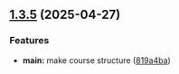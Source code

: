 ## [1.3.5](https://github.com/hikrim/study_2024-2025_os-intro/compare/v1.3.4...v1.3.5) (2025-04-27)


### Features

* **main:** make course structure ([819a4ba](https://github.com/hikrim/study_2024-2025_os-intro/commit/819a4ba9224b479ce5c58363f4538b058ab5d113))



